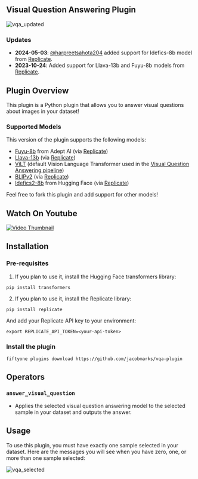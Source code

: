 ## Visual Question Answering Plugin

![vqa_updated](https://github.com/jacobmarks/vqa-plugin/assets/12500356/67819454-19e3-4b4a-861f-afed465f4866)

### Updates

- **2024-05-03**: [@harpreetsahota204](https://github.com/harpreetsahota204) added support for Idefics-8b model from
  [Replicate](https://replicate.com/).
- **2023-10-24**: Added support for Llava-13b and Fuyu-8b models from
  [Replicate](https://replicate.com/).

## Plugin Overview

This plugin is a Python plugin that allows you to answer visual questions about
images in your dataset!

### Supported Models

This version of the plugin supports the following models:

- [Fuyu-8b](https://replicate.com/lucataco/fuyu-8b/) from Adept AI (via [Replicate](https://replicate.com/))
- [Llava-13b](https://replicate.com/yorickvp/llava-13b) (via [Replicate](https://replicate.com/))
- [ViLT](https://huggingface.co/transformers/model_doc/vilt.html) (default Vision Language Transformer used in the [Visual Question Answering pipeline](https://huggingface.co/tasks/visual-question-answering))
- [BLIPv2](https://replicate.com/andreasjansson/blip-2) (via [Replicate](https://replicate.com/))
- [Idefics2-8b](https://replicate.com/lucataco/idefics-8b) from Hugging Face (via [Replicate](https://replicate.com/))

Feel free to fork this plugin and add support for other models!

## Watch On Youtube

[![Video Thumbnail](https://img.youtube.com/vi/agNvjKH9rIQ/0.jpg)](https://www.youtube.com/watch?v=agNvjKH9rIQ&list=PLuREAXoPgT0RZrUaT0UpX_HzwKkoB-S9j&index=3)

## Installation

### Pre-requisites

1. If you plan to use it, install the Hugging Face transformers library:

```shell
pip install transformers
```

2. If you plan to use it, install the Replicate library:

```shell
pip install replicate
```

And add your Replicate API key to your environment:

```shell
export REPLICATE_API_TOKEN=<your-api-token>
```

### Install the plugin

```shell
fiftyone plugins download https://github.com/jacobmarks/vqa-plugin
```

## Operators

### `answer_visual_question`

- Applies the selected visual question answering model to the selected sample in
  your dataset and outputs the answer.

## Usage

To use this plugin, you must have exactly one sample selected in your dataset.
Here are the messages you will see when you have zero, one, or more than one
sample selected:

![vqa_selected](https://github.com/jacobmarks/vqa-plugin/assets/12500356/73b1f2c6-eedd-4534-85c6-df1349ec6c58)
